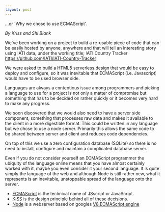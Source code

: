 ```yaml
---
layout: post
---
```


...or 'Why we chose to use ECMAScript'.

*By Kriss and Shi Blank*

We've been working on a project to build a re-usable piece of code that can be easily hosted by anyone, anywhere and that will tell an interesting story using IATI data, under the working title; IATI Country Tracker https://github.com/IATI/IATI-Country-Tracker

We were asked to build a HTML5 serverless design that would be easy to deploy and configure, so it was inevitable that ECMAScript (i.e. Javascript)  would have to be used browser side.

Languages are always a contentious issue among programmers and picking a language to use for a project is not only a matter of compromise but something that has to be decided on rather quickly or it becomes very hard to make any progress.

We soon discovered that we would also need to have a server side component, something that processes raw data and makes it available to the client in a more digestible format. This could be written in any language but we chose to use a node server. Primarily this allows the same code to be shared between server and client and reduces code dependencies.

On top of this we use a zero configuration database (SQLite) so there is no need to install, configure and maintain a complicated database server.

Even if you do not consider yourself an ECMAScript programmer the ubiquity of the language online means that you have almost certainly worked with it, maybe you even consider it your second language. It is quite simply the language of the web and although Node is still rather new, what it represents is an inevitable, unstoppable spread of the language onto the server.


* [ECMAScript](http://en.wikipedia.org/wiki/ECMAScript) is the technical name of JSscript or JavaScript. 
* [KISS](http://en.wikipedia.org/wiki/KISS_principle) is the design principle behind all of these decisions. 
* [Node](http://nodejs.org/) is a webserver based on googles [V8 ECMAScript engine](https://code.google.com/p/v8/)


